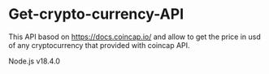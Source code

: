 # Get-crypto-currency-API

This API basod on https://docs.coincap.io/ and allow to get the price in usd of any cryptocurrency that provided with coincap API.


Node.js v18.4.0